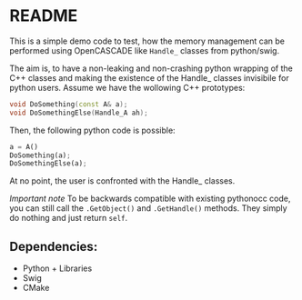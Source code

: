 README
======

This is a simple demo code to test, how the memory management can be performed
using OpenCASCADE like ```Handle_``` classes from python/swig.

The aim is, to have a non-leaking and non-crashing python wrapping of the C++
classes and making the existence of the Handle_ classes invisibile for python
users. Assume we have the wollowing C++ prototypes:

```c++
void DoSomething(const A& a);
void DoSomethingElse(Handle_A ah);
```

Then, the following python code is possible:

```python
a = A()
DoSomething(a);
DoSomethingElse(a);
```

At no point, the user is confronted with the Handle_ classes.

_Important note_
To be backwards compatible with existing pythonocc code, you can still call the
```.GetObject()``` and ```.GetHandle()``` methods. They simply do nothing and
just return ```self```. 


Dependencies:
-------------
 - Python + Libraries
 - Swig
 - CMake
